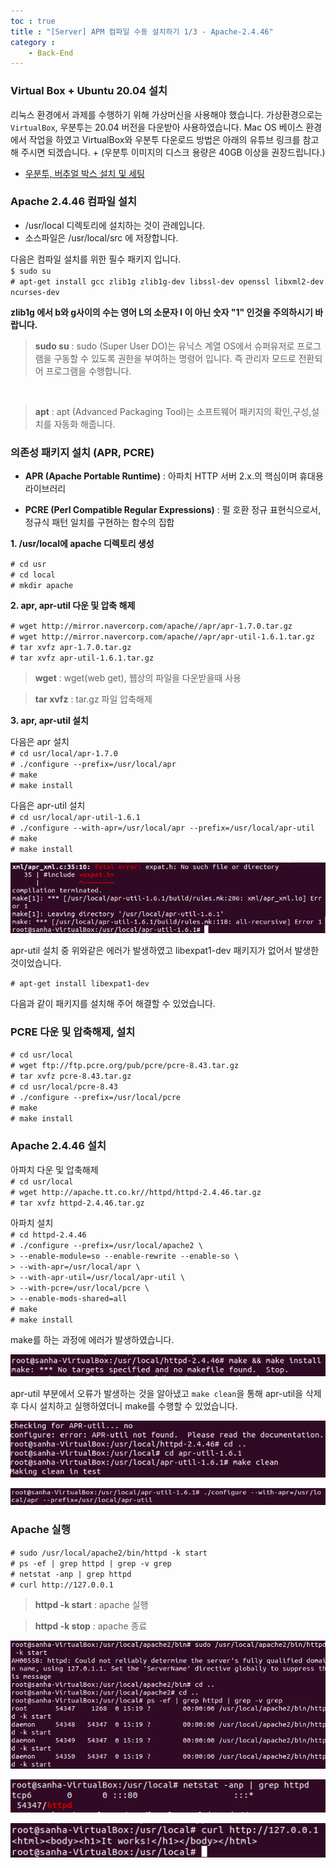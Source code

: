 ```yaml
---
toc : true
title : "[Server] APM 컴파일 수동 설치하기 1/3 - Apache-2.4.46"
category : 
    - Back-End
---
```

### Virtual Box + Ubuntu 20.04 설치
리눅스 환경에서 과제를 수행하기 위해 가상머신을 사용해야 했습니다.
가상환경으로는 `VirtualBox`, 우분투는 20.04 버전을 다운받아 사용하였습니다. Mac OS 베이스 환경에서 작업을 하였고 VirtualBox와 우분투 다운로드 방법은 아래의 유튜브 링크를 참고해 주시면 되겠습니다. + $($우분투 이미지의 디스크 용량은 40GB 이상을 권장드립니다.)

- [우분투, 버추얼 박스 설치 및 세팅](https://www.youtube.com/watch?v=Hzji7w882OY)

### Apache 2.4.46 컴파일 설치
- /usr/local 디렉토리에 설치하는 것이 관례입니다.
- 소스파일은 /usr/local/src 에 저장합니다.

다음은 컴파일 설치를 위한 필수 패키지 입니다.<br>
`$ sudo su` <br>
`# apt-get install gcc zlib1g zlib1g-dev libssl-dev openssl libxml2-dev ncurses-dev` <br>

**zlib1g 에서 b와 g사이의 수는 영어 L의 소문자 l 이 아닌 숫자 "1" 인것을 주의하시기 바랍니다.**

>**sudo su** : sudo $($Super User DO)는 유닉스 계열 OS에서 슈퍼유저로 프로그램을 구동할 수 있도록 권한을 부여하는 명령어 입니다. 즉 관리자 모드로 전환되어 프로그램을 수행합니다.
<br>

>**apt** : apt $($Advanced Packaging Tool)는 소프트웨어 패키지의 확인,구성,설치를 자동화 해줍니다.

### 의존성 패키지 설치 $($APR, PCRE)

- **APR $($Apache Portable Runtime)** : 아파치 HTTP 서버 2.x.의 핵심이며 휴대용 라이브러리

- **PCRE $($Perl Compatible Regular Expressions)** : 펄 호환 정규 표현식으로서, 정규식 패턴 일치를 구현하는 함수의 집합

**1. /usr/local에 apache 디렉토리 생성**

`# cd usr` <br>
`# cd local` <br>
`# mkdir apache` <br>

**2. apr, apr-util 다운 및 압축 해제**

`# wget http://mirror.navercorp.com/apache//apr/apr-1.7.0.tar.gz` <br>
`# wget http://mirror.navercorp.com/apache//apr/apr-util-1.6.1.tar.gz` <br>
`# tar xvfz apr-1.7.0.tar.gz` <br>
`# tar xvfz apr-util-1.6.1.tar.gz` <br>

>**wget** : wget$($web get), 웹상의 파일을 다운받을때 사용

>**tar xvfz** : tar.gz 파일 압축해제

**3. apr, apr-util 설치**

다음은 apr 설치 <br>
`# cd usr/local/apr-1.7.0` <br>
`# ./configure --prefix=/usr/local/apr` <br>
`# make` <br>
`# make install` <br>

다음은 apr-util 설치 <br> 
`# cd usr/local/apr-util-1.6.1` <br>
`# ./configure --with-apr=/usr/local/apr --prefix=/usr/local/apr-util` <br>
`# make` <br>
`# make install` <br>

![apr-util-error](/assets/images/Back_End/apr-util-error.png) 

apr-util 설치 중 위와같은 에러가 발생하였고  libexpat1-dev 패키지가 없어서 발생한 것이었습니다.

`# apt-get install libexpat1-dev`

다음과 같이 패키지를 설치해 주어 해결할 수 있었습니다.

### PCRE 다운 및 압축해제, 설치

`# cd usr/local` <br>
`# wget ftp://ftp.pcre.org/pub/pcre/pcre-8.43.tar.gz`<br>
`# tar xvfz pcre-8.43.tar.gz` <br>
`# cd usr/local/pcre-8.43` <br>
`# ./configure --prefix=/usr/local/pcre` <br>
`# make` <br>
`# make install` <br>

### Apache 2.4.46 설치

아파치 다운 및 압축해제 <br>
`# cd usr/local` <br>
`# wget http://apache.tt.co.kr//httpd/httpd-2.4.46.tar.gz` <br>
`# tar xvfz httpd-2.4.46.tar.gz` <br>

아파치 설치 <br>
`# cd httpd-2.4.46` <br>
`# ./configure --prefix=/usr/local/apache2 \` <br>
`> --enable-module=so --enable-rewrite --enable-so \` <br>
`> --with-apr=/usr/local/apr \` <br>
`> --with-apr-util=/usr/local/apr-util \` <br>
`> --with-pcre=/usr/local/pcre \` <br>
`> --enable-mods-shared=all` <br>
`# make` <br>
`# make install` <br>

make를 하는 과정에 에러가 발생하였습니다.

![no make file found](/assets/images/Back_End/no_makefile_found.png) 

apr-util 부분에서 오류가 발생하는 것을 알아냈고 `make clean`을 통해 apr-util을 삭제 후 다시 설치하고 실행하였더니 make를 수행할 수 있었습니다. 

![apr-util-clean](/assets/images/Back_End/apr-util-clean.png)

![apr-util-error](/assets/images/Back_End/apr-util-install.png) 

### Apache 실행

`# sudo /usr/local/apache2/bin/httpd -k start` <br>
`# ps -ef | grep httpd | grep -v grep` <br>
`# netstat -anp | grep httpd` <br>
`# curl http://127.0.0.1` <br>

> **httpd -k start** : apache 실행

> **httpd -k stop** : apache 종료

![apr-util-error](/assets/images/Back_End/apache_execute.png) 

![apr-util-error](/assets/images/Back_End/result-apache.png) 

![apr-util-error](/assets/images/Back_End/ItWorks.png) 
